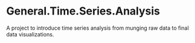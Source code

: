 # General.Time.Series.Analysis
A project to introduce time series analysis from munging raw data to final data visualizations. 
